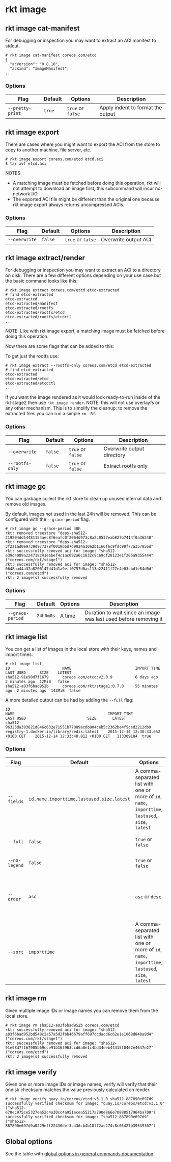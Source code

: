 # rkt image

## rkt image cat-manifest

For debugging or inspection you may want to extract an ACI manifest to stdout.

```
# rkt image cat-manifest coreos.com/etcd
{
  "acVersion": "0.8.10",
  "acKind": "ImageManifest",
...
```

### Options

| Flag | Default | Options | Description |
| --- | --- | --- | --- |
| `--pretty-print` |  `true` | `true` or `false` | Apply indent to format the output |

## rkt image export

There are cases where you might want to export the ACI from the store to copy to another machine, file server, etc.

```
# rkt image export coreos.com/etcd etcd.aci
$ tar xvf etcd.aci
```

NOTES:

- A matching image must be fetched before doing this operation, rkt will not attempt to download an image first, this subcommand will incur no-network I/O.
- The exported ACI file might be different than the original one because rkt image export always returns uncompressed ACIs.

### Options

| Flag | Default | Options | Description |
| --- | --- | --- | --- |
| `--overwrite` |  `false` | `true` or `false` | Overwrite output ACI |

## rkt image extract/render

For debugging or inspection you may want to extract an ACI to a directory on disk.
There are a few different options depending on your use case but the basic command looks like this:

```
# rkt image extract coreos.com/etcd etcd-extracted
# find etcd-extracted
etcd-extracted
etcd-extracted/manifest
etcd-extracted/rootfs
etcd-extracted/rootfs/etcd
etcd-extracted/rootfs/etcdctl
...
```

NOTE: Like with rkt image export, a matching image must be fetched before doing this operation.

Now there are some flags that can be added to this:

To get just the rootfs use:

```
# rkt image extract --rootfs-only coreos.com/etcd etcd-extracted
# find etcd-extracted
etcd-extracted
etcd-extracted/etcd
etcd-extracted/etcdctl
...
```

If you want the image rendered as it would look ready-to-run inside of the rkt stage2 then use `rkt image render`.
NOTE: this will not use overlayfs or any other mechanism.
This is to simplify the cleanup: to remove the extracted files you can run a simple `rm -Rf`.

### Options

| Flag | Default | Options | Description |
| --- | --- | --- | --- |
| `--overwrite` |  `false` | `true` or `false` | Overwrite output directory |
| `--rootfs-only` |  `false` | `true` or `false` | Extract rootfs only |

## rkt image gc

You can garbage collect the rkt store to clean up unused internal data and remove old images.

By default, images not used in the last 24h will be removed.
This can be configured with the `--grace-period` flag.

```
# rkt image gc --grace-period 48h
rkt: removed treestore "deps-sha512-219204dd54481154aec8f6eafc0f2064d973c8a2c0537eab827b7414f0a36248"
rkt: removed treestore "deps-sha512-3f2a1ad0e9739d977278f0019b6d7d9024a10a2b1166f6c9fdc98f77a357856d"
rkt: successfully removed aci for image: "sha512-e39d4089a224718c41e6bef4c1ac692a6c1832c8c69cf28123e1f205a9355444" ("coreos.com/rkt/stage1")
rkt: successfully removed aci for image: "sha512-0648aa44a37a8200147d41d1a9eff0757d0ac113a22411f27e4e03cbd1e84d0d" ("coreos.com/etcd")
rkt: 2 image(s) successfully removed
```

### Options

| Flag | Default | Options | Description |
| --- | --- | --- | --- |
| `--grace-period` |  `24h0m0s` | A time | Duration to wait since an image was last used before removing it |

## rkt image list

You can get a list of images in the local store with their keys, names and import times.

```
# rkt image list
ID                       NAME                            IMPORT TIME     LAST USED      SIZE    LATEST
sha512-91e98d7f1679      coreos.com/etcd:v2.0.9          6 days ago      2 minutes ago  12MiB   false
sha512-a03f6bad952b      coreos.com/rkt/stage1:0.7.0     55 minutes ago  2 minutes ago  143MiB  false
```

A more detailed output can be had by adding the `--full` flag:

```
ID                                                                        NAME                                         IMPORT TIME                          LAST USED                           SIZE       LATEST
sha512-96323da393621d846c632e71551b77089ac0b004ceb5c2362be4f5ced2212db9   registry-1.docker.io/library/redis:latest    2015-12-14 12:30:33.652 +0100 CET    2015-12-14 12:33:40.812 +0100 CET   113309184  true
```

### Options

| Flag | Default | Options | Description |
| --- | --- | --- | --- |
| `--fields` |  `id,name,importtime,lastused,size,latest` | A comma-separated list with one or more of `id`, `name`, `importtime`, `lastused`, `size`, `latest` | Comma-separated list of fields to display |
| `--full` |  `false` | `true` or `false` | Use long output format |
| `--no-legend` |  `false` | `true` or `false` | Suppress a legend with the list |
| `--order` |  `asc` | `asc` or `desc` | Choose the sorting order if at least one sort field is provided (`--sort`) |
| `--sort` |  `importtime` | A comma-separated list with one or more of `id`, `name`, `importtime`, `lastused`, `size`, `latest` | Sort the output according to the provided comma-separated list of fields |

## rkt image rm

Given multiple image IDs or image names you can remove them from the local store.

```
# rkt image rm sha512-a03f6bad952b coreos.com/etcd
rkt: successfully removed aci for image: "sha512-a03f6bad952bd548c2a57a5d2fbb46679aff697ccdacd6c62e1e1068d848a9d4" ("coreos.com/rkt/stage1")
rkt: successfully removed aci for image: "sha512-91e98d7f167905b69cce91b163963ccd6a8e1c4bd34eeb44415f0462e4647e27" ("coreos.com/etcd")
rkt: 2 image(s) successfully removed
```

## rkt image verify

Given one or more image IDs or image names, verify will verify that their
ondisk checksum matches the value previously calculated on render.

```
# rkt image verify quay.io/coreos/etcd:v3.1.0 sha512-887890e697d9
successfully verified checksum for image: "quay.io/coreos/etcd:v3.1.0" ("sha512-e70ec975ce5327ea52c4a30cc4a951ecea55217a290e866e70888517964ba700")                   
successfully verified checksum for image: "sha512-887890e697d9" ("sha512-887890e697d9a0229eff22436def3c436cb4b18f72ac274c8c05427b39539307")
```

## Global options

See the table with [global options in general commands documentation][global-options].


[global-options]: ../commands.md#global-options
